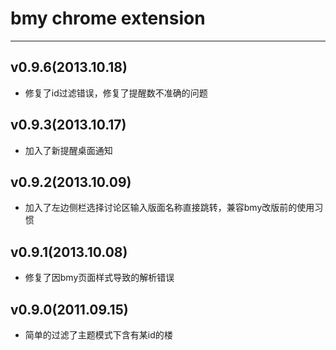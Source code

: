 bmy chrome extension
====================


---

v0.9.6(2013.10.18)
------------------

- 修复了id过滤错误，修复了提醒数不准确的问题

v0.9.3(2013.10.17)
------------------

- 加入了新提醒桌面通知

v0.9.2(2013.10.09)
------------------

- 加入了左边侧栏选择讨论区输入版面名称直接跳转，兼容bmy改版前的使用习惯

v0.9.1(2013.10.08)
------------------

- 修复了因bmy页面样式导致的解析错误

v0.9.0(2011.09.15)
------------------

- 简单的过滤了主题模式下含有某id的楼

